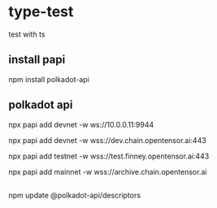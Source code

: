 # type-test

test with ts

## install papi

npm install polkadot-api

## polkadot api

npx papi add devnet -w ws://10.0.0.11:9944

npx papi add devnet -w wss://dev.chain.opentensor.ai:443

npx papi add testnet -w wss://test.finney.opentensor.ai:443

npx papi add mainnet -w wss://archive.chain.opentensor.ai

##

npm update @polkadot-api/descriptors
